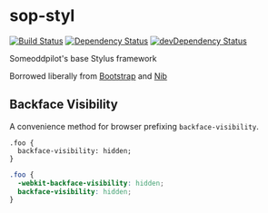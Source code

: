 sop-styl
========

[![Build Status](https://travis-ci.org/alexsomeoddpilot/sop-styl.svg?branch=master)](https://travis-ci.org/alexsomeoddpilot/sop-styl)
[![Dependency Status](https://david-dm.org/alexsomeoddpilot/sop-styl.svg)](https://david-dm.org/alexsomeoddpilot/sop-styl)
[![devDependency Status](https://david-dm.org/alexsomeoddpilot/sop-styl/dev-status.svg)](https://david-dm.org/alexsomeoddpilot/sop-styl#info=devDependencies)

Someoddpilot's base Stylus framework

Borrowed liberally from [Bootstrap](http://getbootstrap.com) and [Nib](https://github.com/tj/nib)

## Backface Visibility

A convenience method for browser prefixing `backface-visibility`.

```stylus
.foo {
  backface-visibility: hidden;
}
```

```css
.foo {
  -webkit-backface-visibility: hidden;
  backface-visibility: hidden;
}
```
